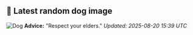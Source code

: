 ## 🐶 Latest random dog image
![Dog](https://images.dog.ceo/breeds/spitz-indian/Indian_Spitz.jpg)
**Advice:** "Respect your elders."
*Updated: 2025-08-20 15:39 UTC*
